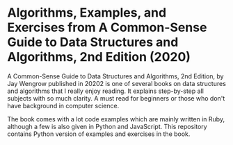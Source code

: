 # Algorithms, Examples, and Exercises from A Common-Sense Guide to Data Structures and Algorithms, 2nd Edition (2020)

A Common-Sense Guide to Data Structures and Algorithms, 2nd Edition, by Jay Wengrow published in 20202 is one of several books on data structures and algorithms that I really enjoy reading. It explains step-by-step all subjects with so much clarity. A must read for beginners or those who don't have background in computer science.

The book comes with a lot code examples which are mainly written in Ruby, although a few is also given in Python and JavaScript. This repository contains Python version of examples and exercises in the book.
